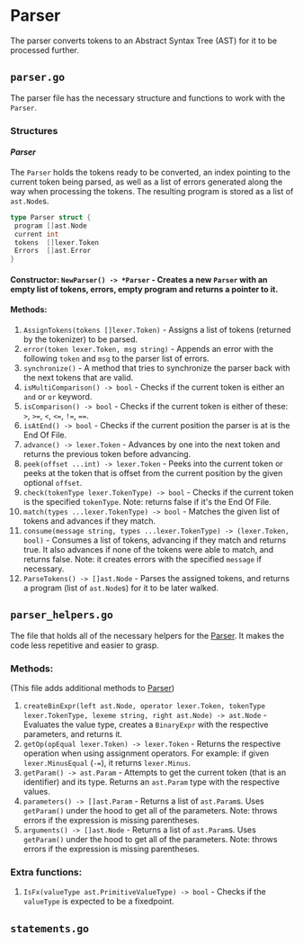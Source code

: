 # Parser

The parser converts tokens to an Abstract Syntax Tree (AST) for it to be processed further.

## `parser.go`

The parser file has the necessary structure and functions to work with the `Parser`.

### Structures

#### **_Parser_**

The `Parser` holds the tokens ready to be converted, an index pointing to the current token being parsed, as well as a list of errors generated along the way when processing the tokens. The resulting program is stored as a list of `ast.Node`s.

```go
type Parser struct {
 program []ast.Node
 current int
 tokens  []lexer.Token
 Errors  []ast.Error
}
```

#### **Constructor:** `NewParser() -> *Parser` - Creates a new `Parser` with an empty list of tokens, errors, empty program and returns a pointer to it.

#### **Methods:**

1. `AssignTokens(tokens []lexer.Token)` - Assigns a list of tokens (returned by the tokenizer) to be parsed.
2. `error(token lexer.Token, msg string)` - Appends an error with the following `token` and `msg` to the parser list of errors.
3. `synchronize()` - A method that tries to synchronize the parser back with the next tokens that are valid.
4. `isMultiComparison() -> bool` - Checks if the current token is either an `and` or `or` keyword.
5. `isComparison() -> bool` - Checks if the current token is either of these: `>`, `>=`, `<`, `<=`, `!=`, `==`.
6. `isAtEnd() -> bool` - Checks if the current position the parser is at is the End Of File.
7. `advance() -> lexer.Token` - Advances by one into the next token and returns the previous token before advancing.
8. `peek(offset ...int) -> lexer.Token` - Peeks into the current token or peeks at the token that is offset from the current position by the given optional `offset`.
9. `check(tokenType lexer.TokenType) -> bool` - Checks if the current token is the specified `tokenType`. Note: returns false if it's the End Of File.
10.  `match(types ...lexer.TokenType) -> bool` - Matches the given list of tokens and advances if they match.
11.  `consume(message string, types ...lexer.TokenType) -> (lexer.Token, bool)` - Consumes a list of tokens, advancing if they match and returns true. It also advances if none of the tokens were able to match, and returns false. Note: it creates errors with the specified `message` if necessary.
12. `ParseTokens() -> []ast.Node` - Parses the assigned tokens, and returns a program (list of `ast.Node`s) for it to be later walked.

## `parser_helpers.go`

The file that holds all of the necessary helpers for the [Parser](https://github.com/pewpewlive/hybroid/blob/master/parser/README.md#parsergo). It makes the code less repetitive and easier to grasp.

### **Methods:**

(This file adds additional methods to [Parser](https://github.com/pewpewlive/hybroid/blob/master/parser/README.md#parsergo))

1. `createBinExpr(left ast.Node, operator lexer.Token, tokenType lexer.TokenType, lexeme string, right ast.Node) -> ast.Node` - Evaluates the value type, creates a `BinaryExpr` with the respective parameters, and returns it.
2.  `getOp(opEqual lexer.Token) -> lexer.Token` - Returns the respective operation when using assignment operators. For example: if given `lexer.MinusEqual` (`-=`), it returns `lexer.Minus`.
3.  `getParam() -> ast.Param` - Attempts to get the current token (that is an identifier) and its type. Returns an `ast.Param` type with the respective values.
4.  `parameters() -> []ast.Param` - Returns a list of `ast.Param`s. Uses `getParam()` under the hood to get all of the parameters. Note: throws errors if the expression is missing parentheses. <!-- FIXME: Think of a better description -->
5.  `arguments() -> []ast.Node` - Returns a list of `ast.Param`s. Uses `getParam()` under the hood to get all of the parameters. Note: throws errors if the expression is missing parentheses. <!-- FIXME: Think of a better description -->

### **Extra functions:**

1. `IsFx(valueType ast.PrimitiveValueType) -> bool` - Checks if the `valueType` is expected to be a fixedpoint.

## `statements.go`

